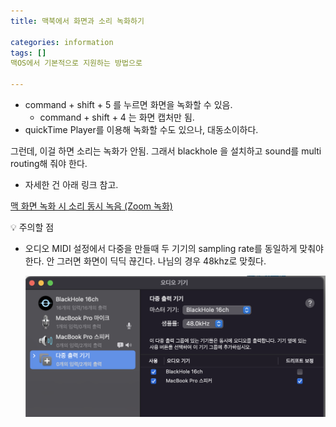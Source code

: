 ```yaml
---
title: 맥북에서 화면과 소리 녹화하기

categories: information
tags: []
맥OS에서 기본적으로 지원하는 방법으로 

---
```

- command + shift + 5  를 누르면 화면을 녹화할 수 있음.
    - command + shift + 4 는 화면 캡처만 됨.
- quickTime Player를 이용해 녹화할 수도 있으나, 대동소이하다.

그런데, 이걸 하면 소리는 녹화가 안됨. 그래서 blackhole 을 설치하고 sound를 multi routing해 줘야 한다.

- 자세한 건 아래 링크 참고.

[맥 화면 녹화 시 소리 동시 녹음 (Zoom 녹화)](https://kyulee.tistory.com/entry/m1-%ED%99%94%EB%A9%B4-%EB%85%B9%ED%99%94%EC%8B%9C-%EC%86%8C%EB%A6%AC-%EB%8F%99%EC%8B%9C-%EB%85%B9%EC%9D%8CQuicktime-Player-BlackHole)

<aside>
💡 주의할 점

</aside>

- 오디오 MIDI 설정에서 다중을 만들때 두 기기의  sampling rate를 동일하게 맞춰야 한다. 안 그러면 화면이 딕딕 끊긴다. 나님의 경우 48khz로 맞췄다.
    
    ![Untitled](/assets/images/2022-07-17-맥북에서-화면과-소리-녹화하기/Untitled.png)